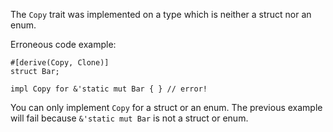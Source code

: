 The `Copy` trait was implemented on a type which is neither a struct nor an
enum.

Erroneous code example:

```compile_fail,E0206
#[derive(Copy, Clone)]
struct Bar;

impl Copy for &'static mut Bar { } // error!
```

You can only implement `Copy` for a struct or an enum.
The previous example will fail because `&'static mut Bar`
is not a struct or enum.
